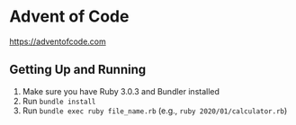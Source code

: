 # Advent of Code

https://adventofcode.com

## Getting Up and Running

1. Make sure you have Ruby 3.0.3 and Bundler installed
1. Run `bundle install`
1. Run `bundle exec ruby file_name.rb` (e.g., `ruby 2020/01/calculator.rb`)
